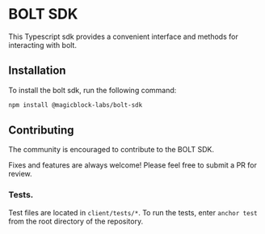 # BOLT SDK

This Typescript sdk provides a convenient interface and methods for interacting with bolt.

## Installation

To install the bolt sdk, run the following command:

```bash
npm install @magicblock-labs/bolt-sdk
```

## Contributing

The community is encouraged to contribute to the BOLT SDK.

Fixes and features are always welcome! Please feel free to submit a PR for review.

### Tests.

Test files are located in `client/tests/*`. To run the tests, enter `anchor test` from the root directory of the repository.
